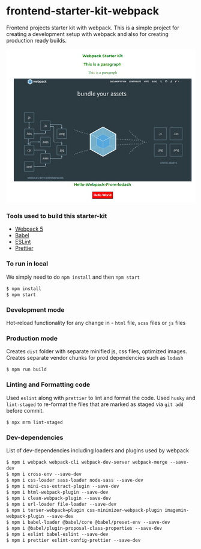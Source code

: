 # frontend-starter-kit-webpack

Frontend projects starter kit with webpack. This is a simple project for creating a development setup with webpack and also for creating production ready builds.

![demo](https://github.com/shubhrobhowmik/frontend-starter-kit-webpack/blob/master/src/assets/images/screenshot-1.PNG)

### Tools used to build this starter-kit

- [Webpack 5](https://webpack.js.org/concepts/)
- [Babel](https://babeljs.io/docs/en/)
- [ESLint](https://eslint.org/docs/user-guide/getting-started)
- [Prettier](https://prettier.io/docs/en/install.html)

### To run in local

We simply need to do `npm install` and then `npm start`

```shell
$ npm install
$ npm start
```

### Development mode

Hot-reload functionality for any change in - `html` file, `scss` files or `js` files

### Production mode

Creates `dist` folder with separate minified js, css files, optimized images.
Creates separate vendor chunks for prod dependencies such as `lodash`

```shell
$ npm run build
```

### Linting and Formatting code

Used `eslint` along with `prettier` to lint and format the code.
Used `husky` and `lint-staged` to re-format the files that are marked as staged via `git add` before commit.

```shell
$ npx mrm lint-staged
```

### Dev-dependencies

List of dev-dependencies including loaders and plugins used by webpack

```shell
$ npm i webpack webpack-cli webpack-dev-server webpack-merge --save-dev
$ npm i cross-env --save-dev
$ npm i css-loader sass-loader node-sass --save-dev
$ npm i mini-css-extract-plugin --save-dev
$ npm i html-webpack-plugin --save-dev
$ npm i clean-webpack-plugin --save-dev
$ npm i url-loader file-loader --save-dev
$ npm i terser-webpack=plugin css-minimizer-webpack-plugin imagemin-webpack-plugin --save-dev
$ npm i babel-loader @babel/core @babel/preset-env --save-dev
$ npm i @babel/plugin-proposal-class-properties --save-dev
$ npm i eslint babel-eslint --save-dev
$ npm i prettier eslint-config-prettier --save-dev
```
